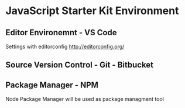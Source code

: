 # JavaScript Starter Kit Environment

## Editor Environemnt - VS Code

Settings with editorconfig http://editorconfig.org/ 

## Source Version Control - Git - Bitbucket

## Package Manager - NPM

Node Package Manager will be used as package managment tool
